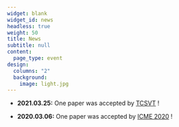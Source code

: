 ```yaml
---
widget: blank
widget_id: news
headless: true
weight: 50
title: News
subtitle: null
content:
  page_type: event
design:
  columns: "2"
  background:
    image: light.jpg
---
```

<!--StartFragment-->

* **2021.03.25:** One paper was accepted by [TCSVT](https://ieeexplore.ieee.org/xpl/RecentIssue.jsp?punumber=76) !

<!--EndFragment-->

<!--StartFragment-->

* **2020.03.06:** One paper was accepted by [ICME 2020](https://www.2020.ieeeicme.org/) !

<!--EndFragment-->